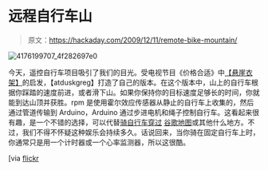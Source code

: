 # 远程自行车山

> 原文：<https://hackaday.com/2009/12/11/remote-bike-mountain/>

![](img/6b4ea517e84a3344b71e4974c549df82.png "4176199707_4f282697e0")

今天，遥控自行车项目吸引了我们的目光。受电视节目《价格合适》中[【悬崖衣架】](http://www.youtube.com/watch?v=uHz2xCV64n8)的启发，【atduskgreg】打造了自己的版本。在这个版本中，山上的自行车根据你踩踏的速度前进，或者滑下山。如果你保持你的目标速度足够长的时间，你就能到达山顶并获胜。rpm 是使用霍尔效应传感器从静止的自行车上收集的，然后通过管道传输到 Arduino，Arduino 通过步进电机和绳子控制自行车。这看起来很有趣，是一个不错的选择，可以代替[骑自行车穿过](http://hackaday.com/2009/11/19/another-stationary-bike-vr-rig/) [谷歌地图](http://hackaday.com/2009/11/11/biking-through-google-street-view/)或其他什么地方。不过，我们不得不怀疑这种娱乐会持续多久。话说回来，当你骑在固定自行车上时，你通常只是用一个计时器或一个心率监测器，所以这很酷。

[via [flickr](http://www.flickr.com/photos/unavoidablegrain/4176199707/)